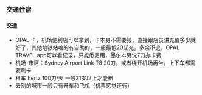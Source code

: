 ### 交通住宿

#### 交通

* OPAL 卡，机场便利店可以拿到，卡本身不需要钱，直接跟店员讲充值多少就好了，其他地铁站啥的有自助的，一般最低20起充，多余不退，OPAL TRAVEL app可以看记录，只能悉尼用，墨尔本另说7刀办卡费
* 机场-市区：Sydney Airport Link T8 20刀，或者绕开机场再坐，上下车都需要刷卡
* 租车 hertz 100刀/天 一般21岁以上才能租
* 去别的城市一般只有开车和飞机（机票感觉还行）